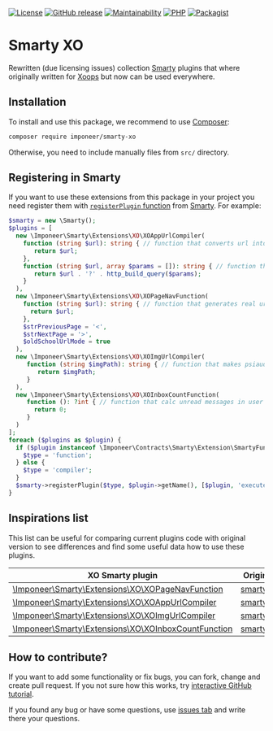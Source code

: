 [![License](https://img.shields.io/github/license/imponeer/smarty-xo.svg)](LICENSE)
[![GitHub release](https://img.shields.io/github/release/imponeer/smarty-xo.svg)](https://github.com/imponeer/smarty-xo/releases) [![Maintainability](https://api.codeclimate.com/v1/badges/8e9a1579e56699e95b05/maintainability)](https://codeclimate.com/github/imponeer/smarty-xo/maintainability) [![PHP](https://img.shields.io/packagist/php-v/imponeer/smarty-xo.svg)](http://php.net) 
[![Packagist](https://img.shields.io/packagist/dm/imponeer/smarty-xo.svg)](https://packagist.org/packages/imponeer/smarty-xo)

# Smarty XO

Rewritten (due licensing issues) collection [Smarty](https://smarty.net) plugins that where originally written for [Xoops](https://xoops.org) but now can be used everywhere.

## Installation

To install and use this package, we recommend to use [Composer](https://getcomposer.org):

```bash
composer require imponeer/smarty-xo
```

Otherwise, you need to include manually files from `src/` directory. 

## Registering in Smarty

If you want to use these extensions from this package in your project you need register them with [`registerPlugin` function](https://www.smarty.net/docs/en/api.register.plugin.tpl) from [Smarty](https://www.smarty.net). For example:
```php
$smarty = new \Smarty();
$plugins = [
  new \Imponeer\Smarty\Extensions\XO\XOAppUrlCompiler(
    function (string $url): string { // function that converts url into path
       return $url;
    },
    function (string $url, array $params = []): string { // function that adds params to path
       return $url . '?' . http_build_query($params);
    }
  ),
  new \Imponeer\Smarty\Extensions\XO\XOPageNavFunction(
    function (string $url): string { // function that generates real url
      return $url;
    },
    $strPreviousPage = '<',
    $strNextPage = '>',
    $oldSchoolUrlMode = true
  ),
  new \Imponeer\Smarty\Extensions\XO\XOImgUrlCompiler(
     function (string $imgPath): string { // function that makes psiaudo path into real assets path
        return $imgPath;
     }
  ),
  new \Imponeer\Smarty\Extensions\XO\XOInboxCountFunction(
     function (): ?int { // function that calc unread messages in user inbox 
       return 0;
     }
  )
];
foreach ($plugins as $plugin) {
  if ($plugin instanceof \Imponeer\Contracts\Smarty\Extension\SmartyFunctionInterface) {
    $type = 'function';
  } else {
    $type = 'compiler';
  }
  $smarty->registerPlugin($type, $plugin->getName(), [$plugin, 'execute']);
}
```

## Inspirations list

This list can be useful for comparing current plugins code with original version to see differences and find some useful data how to use these plugins.

| XO Smarty plugin | Original Plugin (from [Xoops](https://xoops.org)) |
|---------------|-----------------|
| [\Imponeer\Smarty\Extensions\XO\XOPageNavFunction](./src/XOPageNavFunction.php) | [smarty_function_xoPageNav](https://github.com/XOOPS/XoopsCore25/blob/v2.5.8/htdocs/class/smarty/xoops_plugins/function.xoPageNav.php) |
| [\Imponeer\Smarty\Extensions\XO\XOAppUrlCompiler](./src/XOAppUrlCompiler.php) | [smarty_compiler_xoAppUrl](https://github.com/XOOPS/XoopsCore25/blob/v2.5.8/htdocs/class/smarty/xoops_plugins/compiler.xoAppUrl.php) |
| [\Imponeer\Smarty\Extensions\XO\XOImgUrlCompiler](./src/XOImgUrlCompiler.php) | [smarty_compiler_xoImgUrl](https://github.com/XOOPS/XoopsCore25/blob/v2.5.8/htdocs/class/smarty/xoops_plugins/compiler.xoImgUrl.php) |
| [\Imponeer\Smarty\Extensions\XO\XOInboxCountFunction](./src/XOInboxCountFunction.php) | [smarty_function_xoInboxCount](https://github.com/XOOPS/XoopsCore25/blob/v2.5.8/htdocs/class/smarty/xoops_plugins/function.xoInboxCount.php) |

## How to contribute?

If you want to add some functionality or fix bugs, you can fork, change and create pull request. If you not sure how this works, try [interactive GitHub tutorial](https://skills.github.com).

If you found any bug or have some questions, use [issues tab](https://github.com/imponeer/smarty-xo/issues) and write there your questions.
